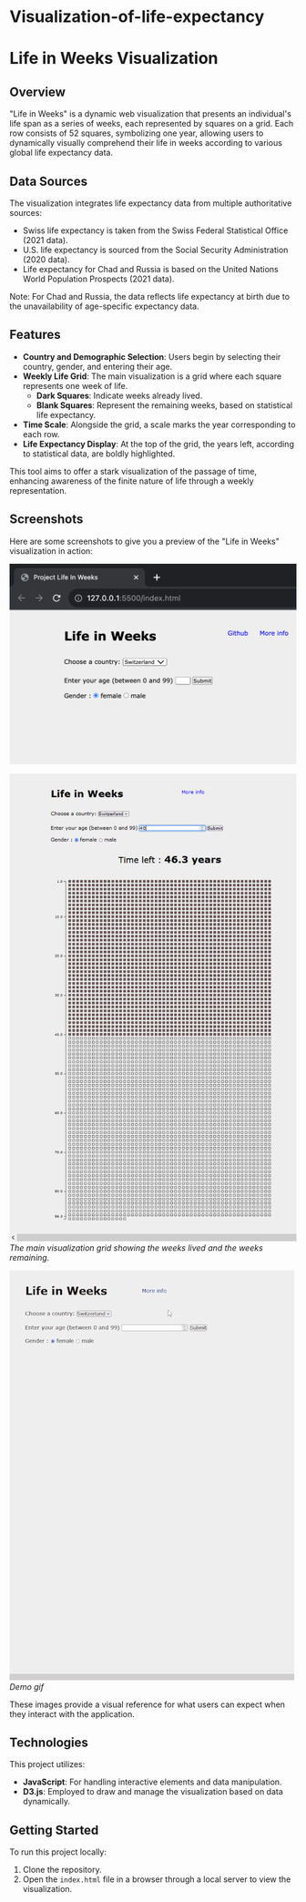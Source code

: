 # Visualization-of-life-expectancy

# Life in Weeks Visualization

## Overview
"Life in Weeks" is a dynamic web visualization that presents an individual's life span as a series of weeks, each represented by squares on a grid. Each row consists of 52 squares, symbolizing one year, allowing users to dynamically visually comprehend their life in weeks according to various global life expectancy data.

## Data Sources
The visualization integrates life expectancy data from multiple authoritative sources:
- Swiss life expectancy is taken from the Swiss Federal Statistical Office (2021 data).
- U.S. life expectancy is sourced from the Social Security Administration (2020 data).
- Life expectancy for Chad and Russia is based on the United Nations World Population Prospects (2021 data).

Note: For Chad and Russia, the data reflects life expectancy at birth due to the unavailability of age-specific expectancy data.

## Features
- **Country and Demographic Selection**: Users begin by selecting their country, gender, and entering their age.
- **Weekly Life Grid**: The main visualization is a grid where each square represents one week of life.
  - **Dark Squares**: Indicate weeks already lived.
  - **Blank Squares**: Represent the remaining weeks, based on statistical life expectancy.
- **Time Scale**: Alongside the grid, a scale marks the year corresponding to each row.
- **Life Expectancy Display**: At the top of the grid, the years left, according to statistical data, are boldly highlighted.
  
This tool aims to offer a stark visualization of the passage of time, enhancing awareness of the finite nature of life through a weekly representation.

## Screenshots
Here are some screenshots to give you a preview of the "Life in Weeks" visualization in action:

![Options](/imgs/img_01.png)

![Visualization](/imgs/img_02.png)
*The main visualization grid showing the weeks lived and the weeks remaining.*

![Demo](/imgs/gif_01.gif)
*Demo gif*

These images provide a visual reference for what users can expect when they interact with the application.


## Technologies
This project utilizes:
- **JavaScript**: For handling interactive elements and data manipulation.
- **D3.js**: Employed to draw and manage the visualization based on data dynamically.

## Getting Started
To run this project locally:
1. Clone the repository.
2. Open the `index.html` file in a browser through a local server to view the visualization.
